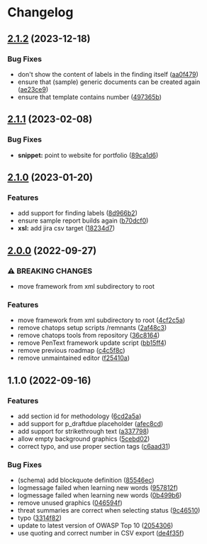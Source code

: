 # Changelog

## [2.1.2](https://github.com/radicallyopensecurity/pentext/compare/2.1.1...2.1.2) (2023-12-18)


### Bug Fixes

* don't show the content of labels in the finding itself ([aa0f479](https://github.com/radicallyopensecurity/pentext/commit/aa0f4798bcc6c2df6d63e48860dbf42e980fc610))
* ensure that (sample) generic documents can be created again ([ae23ce9](https://github.com/radicallyopensecurity/pentext/commit/ae23ce9279a41c4070b8a14db713e0cfd1be13e6))
* ensure that template contains number ([497365b](https://github.com/radicallyopensecurity/pentext/commit/497365bded4ca7f8b3bac6a651e2a2614315de87))

## [2.1.1](https://github.com/radicallyopensecurity/pentext/compare/2.1.0...2.1.1) (2023-02-08)

### Bug Fixes

- **snippet:** point to website for portfolio
  ([89ca1d6](https://github.com/radicallyopensecurity/pentext/commit/89ca1d6740726a93718570e636d5fac322beb7db))

## [2.1.0](https://github.com/radicallyopensecurity/pentext/compare/2.0.0...2.1.0) (2023-01-20)

### Features

- add support for finding labels
  ([8d966b2](https://github.com/radicallyopensecurity/pentext/commit/8d966b2cb0d0ec3209a5a396288be21719eb463c))
- ensure sample report builds again
  ([b70dcf0](https://github.com/radicallyopensecurity/pentext/commit/b70dcf004321d35d93a6513695d2dcd8133cde39))
- **xsl:** add jira csv target
  ([18234d7](https://github.com/radicallyopensecurity/pentext/commit/18234d724a2ac0726fd1dbd9246327c6d07c6536))

## [2.0.0](https://github.com/radicallyopensecurity/pentext/compare/1.1.0...2.0.0) (2022-09-27)

### ⚠ BREAKING CHANGES

- move framework from xml subdirectory to root

### Features

- move framework from xml subdirectory to root
  ([4cf2c5a](https://github.com/radicallyopensecurity/pentext/commit/4cf2c5afbffbe144d8dff1468f6a096d68e9e927))
- remove chatops setup scripts /remnants
  ([2af48c3](https://github.com/radicallyopensecurity/pentext/commit/2af48c3d6cd47ff98b0dbb5a28380b72d3108d71))
- remove chatops tools from repository
  ([36c8164](https://github.com/radicallyopensecurity/pentext/commit/36c8164d249910abebb18e971ac24fc614bfa233))
- remove PenText framework update script
  ([bb15ff4](https://github.com/radicallyopensecurity/pentext/commit/bb15ff4ec58864f942aec21c7b1bd43fad61183a))
- remove previous roadmap
  ([c4c5f8c](https://github.com/radicallyopensecurity/pentext/commit/c4c5f8c8485475a636734a25fb1800d3fbfc058a))
- remove unmaintained editor
  ([f25410a](https://github.com/radicallyopensecurity/pentext/commit/f25410aa389fec3d4f4733dfb1158e963fb96ab1))

## 1.1.0 (2022-09-16)

### Features

- add section id for methodology
  ([6cd2a5a](https://github.com/radicallyopensecurity/pentext/commit/6cd2a5a8a1fb24d2bf395a191e008cd022d07c07))
- add support for p_draftdue placeholder
  ([afec8cd](https://github.com/radicallyopensecurity/pentext/commit/afec8cdd64784669ffbd3bc65151022e544e9e31))
- add support for strikethrough text
  ([a337798](https://github.com/radicallyopensecurity/pentext/commit/a337798d6a0e103fed7b1fd64dd6960ab0336a91))
- allow empty background graphics
  ([5cebd02](https://github.com/radicallyopensecurity/pentext/commit/5cebd02ab1a47c2f6e3f74c89ac37e2944d4c11b))
- correct typo, and use proper section tags
  ([c6aad31](https://github.com/radicallyopensecurity/pentext/commit/c6aad3174b785ba687caa75b449f2f2d546e522c))

### Bug Fixes

- (schema) add blockquote definition
  ([85546ec](https://github.com/radicallyopensecurity/pentext/commit/85546ecb1bb5804121c332c81203dc7bddcc66df))
- logmessage failed when learning new words
  ([957812f](https://github.com/radicallyopensecurity/pentext/commit/957812f7d7b8ee5c74803f3362c63a774518cedd))
- logmessage failed when learning new words
  ([0b499b6](https://github.com/radicallyopensecurity/pentext/commit/0b499b68e79982291d68c737fb098bf692a83f23))
- remove unused graphics
  ([046594f](https://github.com/radicallyopensecurity/pentext/commit/046594f97499f8760a4b48456450b813ea1fcca7))
- threat summaries are correct when selecting status
  ([9c46510](https://github.com/radicallyopensecurity/pentext/commit/9c4651066ac0e73c07105b1d97c50bd87d32b077))
- typo
  ([3314f82](https://github.com/radicallyopensecurity/pentext/commit/3314f82afecb4bd6de926c33ff492adf13f761bd))
- update to latest version of OWASP Top 10
  ([2054306](https://github.com/radicallyopensecurity/pentext/commit/20543068cf0771b080aea3a3fc17df7890300196))
- use quoting and correct number in CSV export
  ([de4f35f](https://github.com/radicallyopensecurity/pentext/commit/de4f35ffd6eb823c4c6ce6122dfbc717f7afd430))
